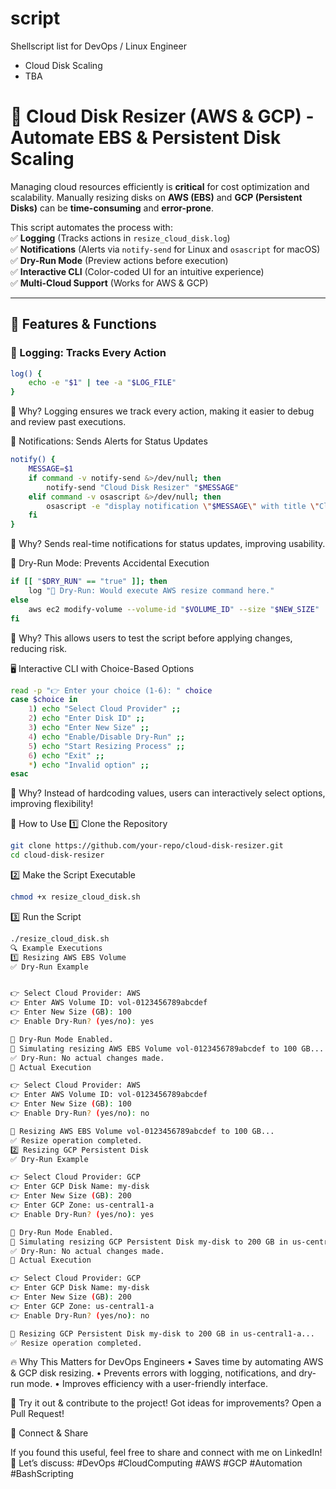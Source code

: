 # script
Shellscript list for DevOps / Linux Engineer
* Cloud Disk Scaling
* TBA

# 🚀 Cloud Disk Resizer (AWS & GCP) - Automate EBS & Persistent Disk Scaling

Managing cloud resources efficiently is **critical** for cost optimization and scalability. Manually resizing disks on **AWS (EBS)** and **GCP (Persistent Disks)** can be **time-consuming** and **error-prone**.  

This script automates the process with:  
✅ **Logging** (Tracks actions in `resize_cloud_disk.log`)  
✅ **Notifications** (Alerts via `notify-send` for Linux and `osascript` for macOS)  
✅ **Dry-Run Mode** (Preview actions before execution)  
✅ **Interactive CLI** (Color-coded UI for an intuitive experience)  
✅ **Multi-Cloud Support** (Works for AWS & GCP)  

---

## 📌 Features & Functions

### 📝 Logging: Tracks Every Action
```bash
log() {
    echo -e "$1" | tee -a "$LOG_FILE"
}
```
📌 Why?
Logging ensures we track every action, making it easier to debug and review past executions.

🔔 Notifications: Sends Alerts for Status Updates
```bash
notify() {
    MESSAGE=$1
    if command -v notify-send &>/dev/null; then
        notify-send "Cloud Disk Resizer" "$MESSAGE"
    elif command -v osascript &>/dev/null; then
        osascript -e "display notification \"$MESSAGE\" with title \"Cloud Disk Resizer\""
    fi
}
```
📌 Why?
Sends real-time notifications for status updates, improving usability.

🛑 Dry-Run Mode: Prevents Accidental Execution
```bash
if [[ "$DRY_RUN" == "true" ]]; then
    log "🛑 Dry-Run: Would execute AWS resize command here."
else
    aws ec2 modify-volume --volume-id "$VOLUME_ID" --size "$NEW_SIZE" | tee -a "$LOG_FILE"
fi
```
📌 Why?
This allows users to test the script before applying changes, reducing risk.

🖥️ Interactive CLI with Choice-Based Options
```bash
read -p "👉 Enter your choice (1-6): " choice
case $choice in
    1) echo "Select Cloud Provider" ;;
    2) echo "Enter Disk ID" ;;
    3) echo "Enter New Size" ;;
    4) echo "Enable/Disable Dry-Run" ;;
    5) echo "Start Resizing Process" ;;
    6) echo "Exit" ;;
    *) echo "Invalid option" ;;
esac
```
📌 Why?
Instead of hardcoding values, users can interactively select options, improving flexibility!

📖 How to Use
1️⃣ Clone the Repository
```bash
git clone https://github.com/your-repo/cloud-disk-resizer.git
cd cloud-disk-resizer
```
2️⃣ Make the Script Executable

```bash
chmod +x resize_cloud_disk.sh
```
3️⃣ Run the Script
```bash
./resize_cloud_disk.sh
🔍 Example Executions
1️⃣ Resizing AWS EBS Volume
✅ Dry-Run Example


👉 Select Cloud Provider: AWS
👉 Enter AWS Volume ID: vol-0123456789abcdef
👉 Enter New Size (GB): 100
👉 Enable Dry-Run? (yes/no): yes

🛑 Dry-Run Mode Enabled.
🔄 Simulating resizing AWS EBS Volume vol-0123456789abcdef to 100 GB...
✅ Dry-Run: No actual changes made.
🔄 Actual Execution

👉 Select Cloud Provider: AWS
👉 Enter AWS Volume ID: vol-0123456789abcdef
👉 Enter New Size (GB): 100
👉 Enable Dry-Run? (yes/no): no

🔄 Resizing AWS EBS Volume vol-0123456789abcdef to 100 GB...
✅ Resize operation completed.
2️⃣ Resizing GCP Persistent Disk
✅ Dry-Run Example

👉 Select Cloud Provider: GCP
👉 Enter GCP Disk Name: my-disk
👉 Enter New Size (GB): 200
👉 Enter GCP Zone: us-central1-a
👉 Enable Dry-Run? (yes/no): yes

🛑 Dry-Run Mode Enabled.
🔄 Simulating resizing GCP Persistent Disk my-disk to 200 GB in us-central1-a...
✅ Dry-Run: No actual changes made.
🔄 Actual Execution

👉 Select Cloud Provider: GCP
👉 Enter GCP Disk Name: my-disk
👉 Enter New Size (GB): 200
👉 Enter GCP Zone: us-central1-a
👉 Enable Dry-Run? (yes/no): no

🔄 Resizing GCP Persistent Disk my-disk to 200 GB in us-central1-a...
✅ Resize operation completed.
```
🔥 Why This Matters for DevOps Engineers
	•	Saves time by automating AWS & GCP disk resizing.
	•	Prevents errors with logging, notifications, and dry-run mode.
	•	Improves efficiency with a user-friendly interface.

🚀 Try it out & contribute to the project!
Got ideas for improvements? Open a Pull Request!

📢 Connect & Share

If you found this useful, feel free to share and connect with me on LinkedIn!
💬 Let’s discuss: #DevOps #CloudComputing #AWS #GCP #Automation #BashScripting
